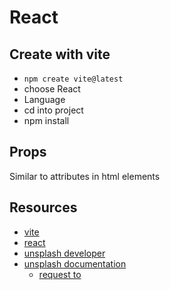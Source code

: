 # React

## Create with vite

- `npm create vite@latest`
- choose React
- Language
- cd into project
- npm install

## Props

Similar to attributes in html elements

## Resources

- [vite](https://vite.dev/guide/)
- [react](https://react.dev/)
- [unsplash developer](https://unsplash.com/developers)
- [unsplash documentation](https://unsplash.com/documentation)
  - [request to](https://api.unsplash.com/search/photos)